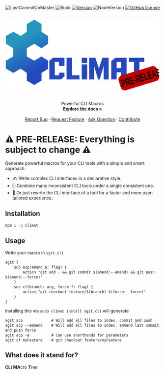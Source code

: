 

<div align="center">

![LastCommitOnMaster](https://img.shields.io/github/last-commit/climat-project/climat/master?label=last%20commit%20on%20master&style=for-the-badge)
![Build](https://img.shields.io/github/actions/workflow/status/climat-project/climat/build.yml?branch=master&style=for-the-badge)
[![Version](https://img.shields.io/npm/v/climat?style=for-the-badge)](https://www.npmjs.com/package/climat)
![NodeVersion](https://img.shields.io/node/v/climat?style=for-the-badge)
[![GitHub license](https://img.shields.io/npm/l/climat?style=for-the-badge)](https://github.com/climat-project/climat/blob/master/LICENSE.md)

<br/>

<img alt="Climat logo" src="https://raw.githubusercontent.com/climat-project/climat/master/docs/static/img/logo-name-prerelease-tag.svg" width="500px"/>
<br/><br/>

Powerful CLI Macros
<br />
<a href="https://climat-project.github.io/"><strong>Explore the docs »</strong></a>
<br />
<br />
[Report Bug](https://github.com/climat-project/climat/issues/new?labels=&projects=&template=bug_report.md&title=[BUG]) 
·
[Request Feature](https://github.com/climat-project/climat/issues/new?labels=&projects=&template=feature_request.md&title=[FEATURE])
·
[Ask Question](https://github.com/climat-project/climat/issues/new?labels=&projects=&template=question.md&title=[QUESTION])
·
[Contribute](https://github.com/climat-project/climat/blob/master/CONTRIBUTING.md)
</div>

# ⚠️ PRE-RELEASE: Everything is subject to change ⚠️

Generate powerful macros for your CLI tools with a simple and smart approach.

- ✍️ Write complex CLI interfaces in a declarative style.
- 🗄️ Combine many inconsistent CLI tools under a single consistent one.
- 🥷 Or just rewrite the CLI interface of a tool for a faster and more user-tailored experience.

## Installation

```sh
npm i -g climat
```

## Usage

Write your macro in `sgit.cli`

```cli
sgit {
    sub acp(amend a: flag) {
        action "git add . && git commit $(amend:--amend) && git push $(amend:--force)"
    }
    sub cf(branch: arg, force f: flag) {
        action "git checkout feature/$(branch) $(force:--force)"
    }
}
```

Installing this via `sudo climat install sgit.cli` will generate

```shell
sgit acp             # Will add all files to index, commit and push
sgit acp --ammend    # Will add all files to index, ammend last commit and push force
sgit acp -a          # Can use shorthands for parameters
sgit cf myFeature    # git checkout feature/myFeature
```

## What does it stand for?

**CLi** **MA**cro **T**ree
